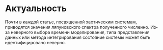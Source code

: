 # Актуальность
Почти в каждой статье, посвященной хаотическим системам, приводятся значения ляпуновского спектра полученного численно. Из-за неверного выбора времени моделирования, типа представления данных или метода интегрирования состояние системы может быть идентифицировано неверно. 
